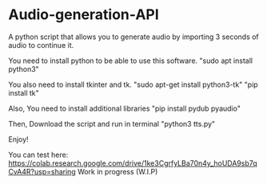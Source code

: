 # Audio-generation-API
A python script that allows you to generate audio by importing 3 seconds of audio to continue it.

You need to install python to be able to use this software. "sudo apt install python3"

You also need to install tkinter and tk. "sudo apt-get install python3-tk" "pip install tk"

Also, You need to install additional libraries "pip install pydub pyaudio"

Then, Download the script and run in terminal "python3 tts.py"

Enjoy!


You can test here: https://colab.research.google.com/drive/1ke3CgrfyLBa70n4y_hoUDA9sb7qCvA4R?usp=sharing
Work in progress (W.I.P)
